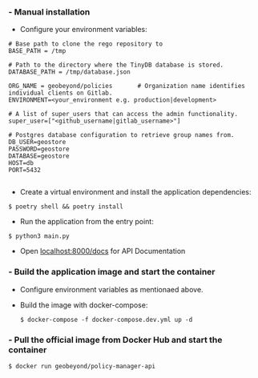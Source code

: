 
### - Manual installation 

- Configure your environment variables:

```dotenv
# Base path to clone the rego repository to
BASE_PATH = /tmp

# Path to the directory where the TinyDB database is stored.
DATABASE_PATH = /tmp/database.json

ORG_NAME = geobeyond/policies       # Organization name identifies individual clients on Gitlab.
ENVIRONMENT=<your_environment e.g. production|development>

# A list of super_users that can access the admin functionality.
super_user=["<github_username|gitlab_username>"]

# Postgres database configuration to retrieve group names from.
DB_USER=geostore
PASSWORD=geostore
DATABASE=geostore
HOST=db
PORT=5432


```

- Create a virtual environment and install the application dependencies:

```console
$ poetry shell && poetry install
```



- Run the application from the entry point:

```console
$ python3 main.py
```

- Open [localhost:8000/docs](localhost:8000/docs) for API Documentation

### - Build the application image and start the container 

- Configure environment variables as mentionaed above.

- Build the image with docker-compose:

    ```console
    $ docker-compose -f docker-compose.dev.yml up -d

    ```

### -  Pull the official image from Docker Hub and start the container 

```console
$ docker run geobeyond/policy-manager-api
```
